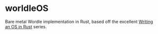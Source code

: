 # worldleOS

Bare metal Wordle implementation in Rust, based off the excellent [Writing an OS in Rust](https://os.phil-opp.com/) series.
